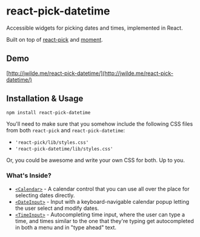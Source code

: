 # react-pick-datetime

Accessible widgets for picking dates and times, implemented in React. 

Built on top of [react-pick](https://github.com/hellojwilde/react-pick) and [moment](http://momentjs.com/).

## Demo

[http://jwilde.me/react-pick-datetime/](http://jwilde.me/react-pick-datetime/)

## Installation & Usage

`npm install react-pick-datetime`

You'll need to make sure that you somehow include the following CSS files from both `react-pick` and `react-pick-datetime`:

- `'react-pick/lib/styles.css'`
- `'react-pick-datetime/lib/styles.css'`

Or, you could be awesome and write your own CSS for both. Up to you.

### What's Inside?

- [`<Calendar>`](https://github.com/hellojwilde/react-pick-datetime/blob/master/src/Calendar.js) - A calendar control that you can use all over the place for selecting dates directly.
- [`<DateInput>`](https://github.com/hellojwilde/react-pick-datetime/blob/master/src/DateInput.js) - Input with a keyboard-navigable calendar popup letting the user select and modify dates.
- [`<TimeInput>`](https://github.com/hellojwilde/react-pick-datetime/blob/master/src/TimeInput.js) - Autocompleting time input, where the user can type a time, and times similar to the one that they're typing get autocompleted in both a menu and in "type ahead" text.
